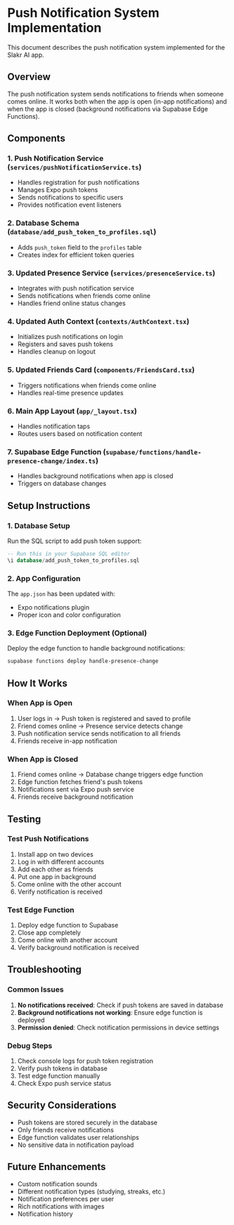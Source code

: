 # Push Notification System Implementation

This document describes the push notification system implemented for the Slakr AI app.

## Overview

The push notification system sends notifications to friends when someone comes online. It works both when the app is open (in-app notifications) and when the app is closed (background notifications via Supabase Edge Functions).

## Components

### 1. Push Notification Service (`services/pushNotificationService.ts`)

- Handles registration for push notifications
- Manages Expo push tokens
- Sends notifications to specific users
- Provides notification event listeners

### 2. Database Schema (`database/add_push_token_to_profiles.sql`)

- Adds `push_token` field to the `profiles` table
- Creates index for efficient token queries

### 3. Updated Presence Service (`services/presenceService.ts`)

- Integrates with push notification service
- Sends notifications when friends come online
- Handles friend online status changes

### 4. Updated Auth Context (`contexts/AuthContext.tsx`)

- Initializes push notifications on login
- Registers and saves push tokens
- Handles cleanup on logout

### 5. Updated Friends Card (`components/FriendsCard.tsx`)

- Triggers notifications when friends come online
- Handles real-time presence updates

### 6. Main App Layout (`app/_layout.tsx`)

- Handles notification taps
- Routes users based on notification content

### 7. Supabase Edge Function (`supabase/functions/handle-presence-change/index.ts`)

- Handles background notifications when app is closed
- Triggers on database changes

## Setup Instructions

### 1. Database Setup

Run the SQL script to add push token support:

```sql
-- Run this in your Supabase SQL editor
\i database/add_push_token_to_profiles.sql
```

### 2. App Configuration

The `app.json` has been updated with:

- Expo notifications plugin
- Proper icon and color configuration

### 3. Edge Function Deployment (Optional)

Deploy the edge function to handle background notifications:

```bash
supabase functions deploy handle-presence-change
```

## How It Works

### When App is Open

1. User logs in → Push token is registered and saved to profile
2. Friend comes online → Presence service detects change
3. Push notification service sends notification to all friends
4. Friends receive in-app notification

### When App is Closed

1. Friend comes online → Database change triggers edge function
2. Edge function fetches friend's push tokens
3. Notifications sent via Expo push service
4. Friends receive background notification

## Testing

### Test Push Notifications

1. Install app on two devices
2. Log in with different accounts
3. Add each other as friends
4. Put one app in background
5. Come online with the other account
6. Verify notification is received

### Test Edge Function

1. Deploy edge function to Supabase
2. Close app completely
3. Come online with another account
4. Verify background notification is received

## Troubleshooting

### Common Issues

1. **No notifications received**: Check if push tokens are saved in database
2. **Background notifications not working**: Ensure edge function is deployed
3. **Permission denied**: Check notification permissions in device settings

### Debug Steps

1. Check console logs for push token registration
2. Verify push tokens in database
3. Test edge function manually
4. Check Expo push service status

## Security Considerations

- Push tokens are stored securely in the database
- Only friends receive notifications
- Edge function validates user relationships
- No sensitive data in notification payload

## Future Enhancements

- Custom notification sounds
- Different notification types (studying, streaks, etc.)
- Notification preferences per user
- Rich notifications with images
- Notification history
